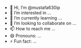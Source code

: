- 👋 Hi, I’m @mustafa630ip
- 👀 I’m interested in ...
- 🌱 I’m currently learning ...
- 💞️ I’m looking to collaborate on ...
- 📫 How to reach me ...
- 😄 Pronouns: ...
- ⚡ Fun fact: ...

<!---
mustafa630ip/mustafa630ip is a ✨ special ✨ repository because its `README.md` (this file) appears on your GitHub profile.
You can click the Preview link to take a look at your changes.
--->
